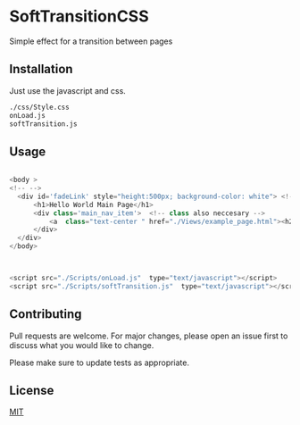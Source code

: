 # SoftTransitionCSS

Simple effect for a transition between pages

## Installation

Just use the javascript and css.

```bash
./css/Style.css
onLoad.js
softTransition.js
```

## Usage

```javascript

<body >
<!-- -->
  <div id='fadeLink' style="height:500px; background-color: white"> <!-- id neccesary -->
      <h1>Hello World Main Page</h1>
      <div class='main_nav_item'>  <!-- class also neccesary -->
          <a  class="text-center " href="./Views/example_page.html"><h2>click here!</h2></a>
      </div>
  </div>
</body>



<script src="./Scripts/onLoad.js"  type="text/javascript"></script>
<script src="./Scripts/softTransition.js"  type="text/javascript"></script>
```

## Contributing
Pull requests are welcome. For major changes, please open an issue first to discuss what you would like to change.

Please make sure to update tests as appropriate.

## License
[MIT](https://choosealicense.com/licenses/mit/)
